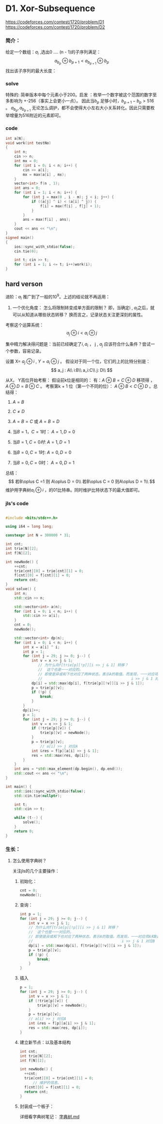 # D1. Xor-Subsequence

https://codeforces.com/contest/1720/problem/D1
https://codeforces.com/contest/1720/problem/D2

### 简介：

给定一个数组：$a_i$ ,选出0 .... (n - 1)的子序列满足：
$$
a_{b_p} \oplus b_{p+1} < a_{b_{p+1}} \oplus b_p
$$
找出该子序列的最大长度：

### solve

特殊的: 简单版本中每个元素小于200。启发 ：枚举一个数字被这个范围的数字至多影响为 +-256（事实上会更小一点）。 因此当$b_p$ 足够小时，$b_{p + 1} - b_{p} > 516$ 。 $a_{b_p} , a_{b_{p + 1}}$ 无论怎么调护，都不会使得大小左右大小关系转化。因此只需要枚举增量为516附近的元素即可。

### code

```cpp
int a[N];
void work(int testNo)
{
	int n;
	cin >> n;
	int mx = 0;
	for (int i = 0; i < n; i++) {
		cin >> a[i];
		mx = max(a[i] , mx);
	}
	vector<int> f(n , 1);
	int ans = 0;
	for (int i = 1; i < n; i++) {
		for (int j = max(0 , i - m); j < i; j++) {
			if ((a[j] ^ i) < (a[i] ^ j)) {
				f[i] = max(f[i] , f[j] + 1);
			}
		}
		ans = max(f[i] , ans);
	}
	cout << ans << "\n";
}
signed main()
{
	ios::sync_with_stdio(false);
	cin.tie(0);

	int t; cin >> t;
	for (int i = 1; i <= t; i++)work(i);
}
```

## hard verson

进阶：$a_i$ 推广到了一般的$10^9$。上述的结论就不再适用：

1. 一个优化角度： 怎么将限制转变成单方面的限制？ 即，当确定i , $a_i$之后，就可以从知道从哪些状态转移？ 换而言之，记录状态关注更深刻的属性。

考察这个运算系统：
$$
a_{j} \oplus i < a_{i}\oplus  j
$$


集中精力解决得问题是：当前已经确定了$i , a_i$ ， j , $a_j$ 应该符合什么条件？尝试一个参数，容易记录。

设置 X= $a_j \oplus i$ , $Y = a_i \oplus j$ 。 假设对于同一个位，它们的上的比特分别是：
$$
a_j : A\\
i:B\\
a_i:C\\
j: D\\
$$

从X， Y高位开始考察： 假设前k位是相同的：
有：$A\oplus B=C\oplus D$ 移项得 ， $A\oplus D = B\oplus C$ 。
考察第k + 1 位（第一个不同的位）： $A\oplus B < C\oplus D$ 。总结得：

1. $A=B$
1. $C\ne D$
1. $A=B=C$ 或 $A=B=D$

1. 当$B= 1 ， C= 1$时：  $A= 1 , D = 0$
2. 当$B = 1 , C =0时:$    $A= 1  , D = 1$  
3. 当$B = 0 , C = 1$时:    $A = 0 , D = 0$
4. 当$B = 0 , C = 0$时：   $A = 0, D = 1$

总结：
$$
若B\oplus C =1 则 A\oplus D = 0\\
若B\oplus C = 0 则A\oplus D = 1\\
$$
维护用字典树$a_i \oplus i$ ，的01比特串。同时维护比特状态下的最大值即可。  

### jls's code

```cpp

#include <bits/stdc++.h>

using i64 = long long;

constexpr int N = 300000 * 31;

int cnt;
int trie[N][2];
int f[N][2];

int newNode() {
	++cnt;
	trie[cnt][0] = trie[cnt][1] = 0;
	f[cnt][0] = f[cnt][1] = 0;
	return cnt;
}
void solve() {
	int n;
	std::cin >> n;

	std::vector<int> a(n);
	for (int i = 0; i < n; i++) {
		std::cin >> a[i];
	}
	cnt = 0;
	newNode();

	std::vector<int> dp(n);
	for (int i = 0; i < n; i++) {
		int x = a[i] ^ i;
		int p = 1;
		for (int j = 29; j >= 0; j--) {
			int v = x >> j & 1;
               // 为什么向f[trie[p][!p]][i >> j & 1] 转移？
               //  这个也是一一对应的。
               // 即使是异或和下也对应了两种状态。表示A的取值。而发现，一一对应项A和B是相等的
               //                                         i >> j & 1 对应B
 			dp[i] = std::max(dp[i], f[trie[p][!v]][i >> j & 1]);
			p = trie[p][v];
			if (!p) {
				break;
			}
		}
		dp[i]++;
		p = 1;
		for (int j = 29; j >= 0; j--) {
			int v = x >> j & 1;
			if (!trie[p][v]) {
				trie[p][v] = newNode();
			}
			p = trie[p][v];
            	// a[i] >> j 对应A
			int &res = f[p][a[i] >> j & 1];
			res = std::max(res, dp[i]);
		}
	}
	int ans = *std::max_element(dp.begin(), dp.end());
	std::cout << ans << "\n";
}

int main() {
	std::ios::sync_with_stdio(false);
	std::cin.tie(nullptr);

	int t;
	std::cin >> t;

	while (t--) {
		solve();
	}
	return 0;
}
```



### 生长：

1. 怎么使用字典树？

   关注jls的几个主要操作：

   1. 初始化：

      ```cpp
      cnt = 0;
      newNode();
      ```
   
   2. 查询：
   
      ```cpp
      int p = 1;
      for (int j = 29; j >= 0; j--) {
          int v = x >> j & 1;
          // 为什么向f[trie[p][!p]][i >> j & 1] 转移？
          //  这个也是一一对应的。
          // 即使是异或和下也对应了两种状态。表示A的取值。而发现，一一对应项A和B是相等的
          //                                         i >> j & 1 对应B
          dp[i] = std::max(dp[i], f[trie[p][!v]][i >> j & 1]);
          p = trie[p][v];
          if (!p) {
              break;
          }
      }
      ```
   
   3. 插入
   
      ```cpp
      p = 1;
      for (int j = 29; j >= 0; j--) {
          int v = x >> j & 1;
          if (!trie[p][v]) {
              trie[p][v] = newNode();
          }
          p = trie[p][v];
          // a[i] >> j 对应A
          int &res = f[p][a[i] >> j & 1];
          res = std::max(res, dp[i]);
      }
      ```
   
   4. 建立新节点：以及基本结构
   
      ```cpp
      int cnt;
      int trie[N][2];
      int f[N][2];
      
      int newNode() {
      	++cnt;
      	trie[cnt][0] = trie[cnt][1] = 0;
            // 维护的信息。
      	f[cnt][0] = f[cnt][1] = 0;
      	return cnt;
      }
      ```
   
   5. 封装成一个板子：
   
      详细看字典树笔记： [字典树.md](..\..\..\..\..\Logrithm\string\字典树\字典树.md) 

